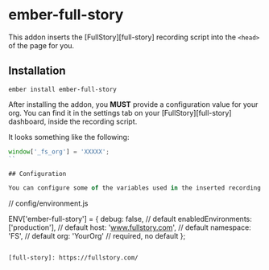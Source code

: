 # ember-full-story

This addon inserts the [FullStory][full-story] recording script into the
`<head>` of the page for you.

## Installation

```
ember install ember-full-story
```

After installing the addon, you **MUST** provide a configuration value for your
org. You can find it in the settings tab on your [FullStory][full-story] dashboard,
inside the recording script.

It looks something like the following:

```javascript
window['_fs_org'] = 'XXXXX';
``

## Configuration

You can configure some of the variables used in the inserted recording script.

```
// config/environment.js

ENV['ember-full-story'] = {
  debug: false,                        // default
  enabledEnvironments: ['production'], // default
  host: 'www.fullstory.com',           // default
  namespace: 'FS',                     // default
  org: 'YourOrg'                       // required, no default
};
```

[full-story]: https://fullstory.com/
